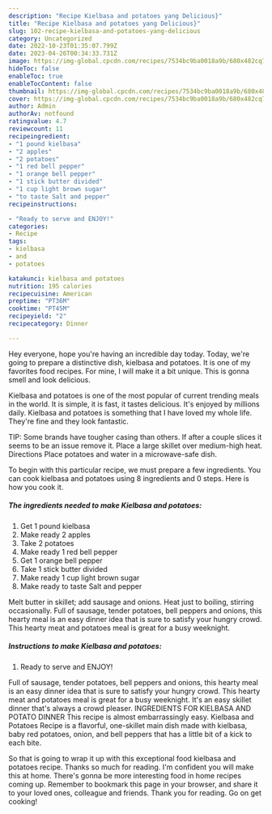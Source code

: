 ```yaml
---
description: "Recipe Kielbasa and potatoes yang Delicious}"
title: "Recipe Kielbasa and potatoes yang Delicious}"
slug: 102-recipe-kielbasa-and-potatoes-yang-delicious
category: Uncategorized
date: 2022-10-23T01:35:07.799Z
date: 2023-04-26T00:34:33.731Z
image: https://img-global.cpcdn.com/recipes/7534bc9ba0018a9b/680x482cq70/kielbasa-and-potatoes-recipe-main-photo.jpg
hideToc: false
enableToc: true
enableTocContent: false
thumbnail: https://img-global.cpcdn.com/recipes/7534bc9ba0018a9b/680x482cq70/kielbasa-and-potatoes-recipe-main-photo.jpg
cover: https://img-global.cpcdn.com/recipes/7534bc9ba0018a9b/680x482cq70/kielbasa-and-potatoes-recipe-main-photo.jpg
author: Admin
authorAv: notfound
ratingvalue: 4.7
reviewcount: 11
recipeingredient:
- "1 pound kielbasa"
- "2 apples"
- "2 potatoes"
- "1 red bell pepper"
- "1 orange bell pepper"
- "1 stick butter divided"
- "1 cup light brown sugar"
- "to taste Salt and pepper"
recipeinstructions:

- "Ready to serve and ENJOY!"
categories:
- Recipe
tags:
- kielbasa
- and
- potatoes

katakunci: kielbasa and potatoes 
nutrition: 195 calories
recipecuisine: American
preptime: "PT36M"
cooktime: "PT45M"
recipeyield: "2"
recipecategory: Dinner

---
```



Hey everyone, hope you're having an incredible day today. Today, we're going to prepare a distinctive dish, kielbasa and potatoes. It is one of my favorites food recipes. For mine, I will make it a bit unique. This is gonna smell and look delicious.

Kielbasa and potatoes is one of the most popular of current trending meals in the world. It is simple, it is fast, it tastes delicious. It's enjoyed by millions daily. Kielbasa and potatoes is something that I have loved my whole life. They're fine and they look fantastic.

TIP: Some brands have tougher casing than others. If after a couple slices it seems to be an issue remove it. Place a large skillet over medium-high heat. Directions Place potatoes and water in a microwave-safe dish.


To begin with this particular recipe, we must prepare a few ingredients. You can cook kielbasa and potatoes using 8 ingredients and 0 steps. Here is how you cook it.

<!--inarticleads1-->

##### The ingredients needed to make Kielbasa and potatoes:

1. Get 1 pound kielbasa
1. Make ready 2 apples
1. Take 2 potatoes
1. Make ready 1 red bell pepper
1. Get 1 orange bell pepper
1. Take 1 stick butter divided
1. Make ready 1 cup light brown sugar
1. Make ready to taste Salt and pepper


Melt butter in skillet; add sausage and onions. Heat just to boiling, stirring occasionally. Full of sausage, tender potatoes, bell peppers and onions, this hearty meal is an easy dinner idea that is sure to satisfy your hungry crowd. This hearty meat and potatoes meal is great for a busy weeknight. 

<!--inarticleads2-->

##### Instructions to make Kielbasa and potatoes:


1. Ready to serve and ENJOY!

Full of sausage, tender potatoes, bell peppers and onions, this hearty meal is an easy dinner idea that is sure to satisfy your hungry crowd. This hearty meat and potatoes meal is great for a busy weeknight. It&#39;s an easy skillet dinner that&#39;s always a crowd pleaser. INGREDIENTS FOR KIELBASA AND POTATO DINNER This recipe is almost embarrassingly easy. Kielbasa and Potatoes Recipe is a flavorful, one-skillet main dish made with kielbasa, baby red potatoes, onion, and bell peppers that has a little bit of a kick to each bite. 

So that is going to wrap it up with this exceptional food kielbasa and potatoes recipe. Thanks so much for reading. I'm confident you will make this at home. There's gonna be more interesting food in home recipes coming up. Remember to bookmark this page in your browser, and share it to your loved ones, colleague and friends. Thank you for reading. Go on get cooking!
